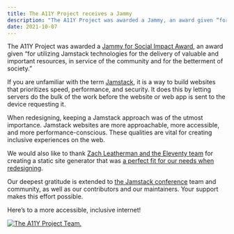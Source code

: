 ```yaml
---
title: The A11Y Project receives a Jammy
description: "The A11Y Project was awarded a Jammy, an award given “for utilizing Jamstack technologies for the delivery of valuable and important resources, in service of the community and for the betterment of society.”"
date: 2021-10-07
---
```


The A11Y Project was awarded a [Jammy for Social Impact Award](https://jamstackconf.com/jammies/), an award given “for utilizing Jamstack technologies for the delivery of valuable and important resources, in service of the community and for the betterment of society.”

If you are unfamiliar with the term [Jamstack](https://jamstack.org/what-is-jamstack/), it is a way to build websites that prioritizes speed, performance, and security. It does this by letting servers do the bulk of the work before the website or web app is sent to the device requesting it.

When redesigning, keeping a Jamstack approach was of the utmost importance. Jamstack websites are more approachable, more accessible, and more performance-conscious. These qualities are vital for creating inclusive experiences on the web.

We would also like to thank [Zach Leatherman and the Eleventy team](https://www.11ty.dev/) for creating a static site generator that was [a perfect fit for our needs when redesigning](https://www.a11yproject.com/announcements/redesign/#eleventy).

Our deepest gratitude is extended to [the Jamstack conference](https://jamstackconf.com/) team and community, as well as our contributors and our maintainers. Your support makes this effort possible.

Here’s to a more accessible, inclusive internet!

<a href="{{ '/team/' | url }}">
	<picture style="margin-top: 4rem; width: 20rem;">
		<source srcset="/img/announcements/a11y-signature-darkmode.svg" media="(prefers-color-scheme: dark)">
		<img role="img" alt="The A11Y Project Team." src="/img/announcements/a11y-signature-lightmode.svg" />
	</picture>
</a>
